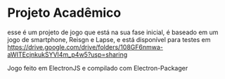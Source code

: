 # Projeto Acadêmico

esse é um projeto de jogo que está na sua fase inicial, é baseado em um jogo de smartphone, Reisgn e Lapse, e está disponível para testes em 
https://drive.google.com/drive/folders/108GF6nmwa-aWITEcjnkukSYVI4m_p4w5?usp=sharing

Jogo feito em ElectronJS e compilado com Electron-Packager
